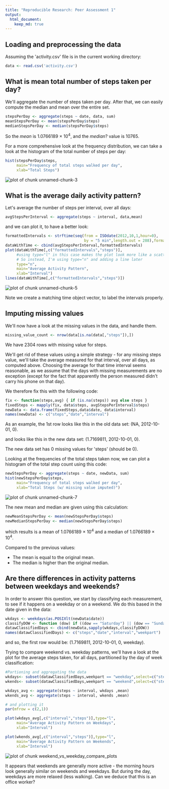 ```yaml
---
title: "Reproducible Research: Peer Assessment 1"
output: 
  html_document:
    keep_md: true
---
```



## Loading and preprocessing the data
Assuming the 'activity.csv' file is in the current working directory:

```r
data <- read.csv('activity.csv')
```

## What is mean total number of steps taken per day?

We'll aggregate the number of steps taken per day.
After that, we can easily compute the median and mean over the entire set.


```r
stepsPerDay <- aggregate(steps ~ date, data, sum)
meanStepsPerDay <- mean(stepsPerDay$steps)
medianStepsPerDay <- median(stepsPerDay$steps)
```

So the *mean* is 1.0766189 &times; 10<sup>4</sup>, and the *median*? value is 10765.

For a more comprehensive look at the frequency distribution, we can take a look at the histogram of the total number of steps per day:

```r
hist(stepsPerDay$steps, 
     main="Frequency of total steps walked per day",
     xlab="Total Steps")
```

![plot of chunk unnamed-chunk-3](figure/unnamed-chunk-3-1.png) 


## What is the average daily activity pattern?

Let's average the number of steps per interval, over all days:

```r
avgStepsPerInterval <- aggregate(steps ~ interval, data,mean)
```

and we can plot it, to have a better look:

```r
formattedIntervals <- strftime(seq(from = ISOdate(2012,10,1,hour=0),
                                   by = "5 min",length.out = 288),format="%H:%M", tz="GMT")
dataWithTime <- cbind(avgStepsPerInterval,formattedIntervals)
plot(dataWithTime[,c("formattedIntervals","steps")],
     #using type="l" in this case makes the plot look more like a scatter than a line. 
     # So instead, I'm using type="n" and adding a line later
     type="n", 
     main="Average Activity Pattern",
     xlab="Interval")
lines(dataWithTime[,c("formattedIntervals","steps")])
```

![plot of chunk unnamed-chunk-5](figure/unnamed-chunk-5-1.png) 

Note we create a matching time object vector, to label the intervals properly.

## Imputing missing values

We'll now have a look at the missing values in the data, and handle them.


```r
missing_value_count <- nrow(data[is.na(data[,"steps"]),])
```

We have 2304 rows with missing value for steps.

We'll get rid of these values using a simple strategy - for any missing steps value, we'll take the average measured for that interval, over all days, as computed above.
Choosing the average for that time interval seems reasonable, as we assume that the days with missing measurements are no exception (except for the fact that apparently the person measured didn't carry his phone on that day).

We therefore fix this with the following code:

```r
fix <- function(steps,avg) { if (is.na(steps)) avg else steps }
fixedSteps <- mapply(fix, data$steps, avgStepsPerInterval$steps)
newData <- data.frame(fixedSteps,data$date, data$interval)
names(newData) <- c("steps","date","interval")
```

As an example, the 1st row looks like this in the old data set: (NA, 2012-10-01, 0).

and looks like this in the new data set: (1.7169811, 2012-10-01, 0).

The new data set has 0 missing values for 'steps' (should be 0).

Looking at the frequencies of the total steps taken now, we can plot a histogram of the total step count using this code:

```r
newStepsPerDay <- aggregate(steps ~ date, newData, sum)
hist(newStepsPerDay$steps, 
     main="Frequency of total steps walked per day",
     xlab="Total Steps (w/ missing value imputed)")
```

![plot of chunk unnamed-chunk-7](figure/unnamed-chunk-7-1.png) 

The new mean and median are given using this calculation:

```r
newMeanStepsPerDay <- mean(newStepsPerDay$steps)
newMedianStepsPerDay <- median(newStepsPerDay$steps)
```

which results is a mean of 1.0766189 &times; 10<sup>4</sup> and a median of 1.0766189 &times; 10<sup>4</sup>.

Compared to the previous values: 
- The mean is equal to the original mean.
- The median is higher than the original median.


## Are there differences in activity patterns between weekdays and weekends?

In order to answer this question, we start by classifying each measurement, to see if it happens on a weekday or on a weekend.
We do this based in the date given in the data:

```r
wkdays <- weekdays(as.POSIXlt(newData$date))
classifyDOW <- function (dow) if ((dow == "Saturday") || (dow == "Sunday")) "weekend" else "weekday"
datawClassifiedDays <- cbind(newData,sapply(wkdays,classifyDOW))
names(datawClassifiedDays) <- c("steps","date","interval","weekpart")
```

and so, the first row would be: (1.7169811, 2012-10-01, 0, weekday).

Trying to compare weekend vs. weekday patterns, we'll have a look at the plot for the average steps taken, for all days, partitioned by the day of week classification:

```r
#Partioning and aggregating the data
wkdays<- subset(datawClassifiedDays,weekpart == "weekday",select=c("steps","date","interval"))
wkends<- subset(datawClassifiedDays,weekpart == "weekend",select=c("steps","date","interval"))

wkdays_avg <- aggregate(steps ~ interval, wkdays ,mean)
wkends_avg <- aggregate(steps ~ interval, wkends ,mean)

# and plotting it
par(mfrow = c(2,1))

plot(wkdays_avg[,c("interval","steps")],type="l",
     main="Average Activity Pattern on Weekdays",
     xlab="Interval")

plot(wkends_avg[,c("interval","steps")],type="l",
     main="Average Activity Pattern on Weekends",
     xlab="Interval")
```

![plot of chunk weekend_vs_weekday_compare_plots](figure/weekend_vs_weekday_compare_plots-1.png) 

It appears that weekends are generally more active - the morning hours look generally similar on weekends and weekdays.
But during the day, weekdays are more relaxed (less walking).
Can we deduce that this is an office worker?
